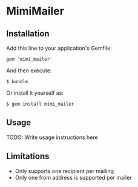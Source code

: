 # MimiMailer

## Installation

Add this line to your application's Gemfile:

    gem 'mimi_mailer'

And then execute:

    $ bundle

Or install it yourself as:

    $ gem install mimi_mailer

## Usage

TODO: Write usage instructions here

## Limitations

* Only supports one recipient per mailing
* Only one from address is supported per mailer
